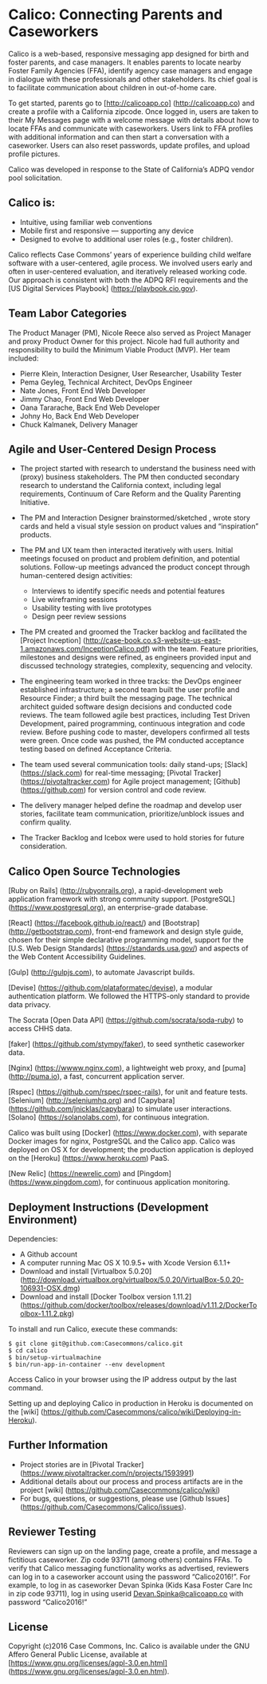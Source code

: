 # Calico: Connecting Parents and Caseworkers

Calico is a web-based, responsive messaging app designed for birth and foster parents, and case managers. It enables parents to locate nearby Foster Family Agencies (FFA), identify agency case managers and engage in dialogue with these professionals and other stakeholders.   Its chief goal is to facilitate communication about children in out-of-home care.

To get started, parents go to [http://calicoapp.co] (http://calicoapp.co) and create a profile with a California zipcode. Once logged in, users are taken to their My Messages page with a welcome message with details about how to locate FFAs and communicate with caseworkers.  Users link to FFA profiles with additional information and can then start a conversation with a caseworker.   Users can also reset passwords, update profiles, and upload profile pictures. 

Calico was developed in response to the State of California’s ADPQ vendor pool solicitation.

## Calico is: 

* Intuitive, using familiar web conventions
* Mobile first and responsive — supporting any device 
* Designed to evolve to additional user roles (e.g., foster children).  

Calico reflects Case Commons’ years of experience building child welfare software with a user-centered, agile process.  We involved users early and often in user-centered evaluation, and iteratively released working code.   Our approach is consistent with both the ADPQ RFI requirements and the [US Digital Services Playbook] (https://playbook.cio.gov).

## Team Labor Categories

The Product Manager (PM), Nicole Reece  also served as Project Manager and proxy Product Owner for this project.  Nicole had full authority and responsibility to build the Minimum Viable Product (MVP).  Her team included:  

* Pierre Klein, Interaction Designer, User Researcher, Usability Tester
* Pema Geyleg, Technical Architect, DevOps Engineer
* Nate Jones, Front End Web Developer
* Jimmy Chao,  Front End Web Developer
* Oana Tararache, Back End Web Developer
* Johny Ho, Back End Web Developer
* Chuck Kalmanek, Delivery Manager

## Agile and User-Centered Design Process

* The project started with research to understand the business need  with (proxy) business stakeholders.  The PM then conducted secondary research to understand the California context, including legal requirements, Continuum of Care Reform and the Quality Parenting Initiative.  

* The PM and Interaction Designer brainstormed/sketched , wrote story cards and held a visual style session on product values and “inspiration” products.

* The PM and UX team then interacted iteratively with users.  Initial meetings focused on product and problem definition, and potential solutions. Follow-up meetings advanced the product concept through human-centered design activities: 

  * Interviews  to identify specific needs and potential features 
  * Live wireframing sessions 
  * Usability testing with live prototypes 
  * Design peer review sessions

* The PM created and groomed the Tracker backlog and facilitated the [Project Inception] (http://case-book.co.s3-website-us-east-1.amazonaws.com/InceptionCalico.pdf) with the team. Feature priorities, milestones and designs were refined, as engineers provided input and discussed technology strategies, complexity, sequencing and velocity.

* The engineering team worked in three tracks: the DevOps engineer established infrastructure; a second team built the user profile and Resource Finder; a third built the messaging page. The technical architect guided software design decisions and conducted code reviews. The team followed agile best practices, including Test Driven Development, paired programming, continuous integration and code review.  Before pushing code to master, developers confirmed all tests were green.  Once code was pushed, the PM conducted acceptance testing based on defined Acceptance Criteria.

* The team used several communication tools: daily stand-ups; [Slack] (https://slack.com) for real-time messaging; [Pivotal Tracker] (https://pivotaltracker.com) for Agile project management; [Github] (https://github.com) for version control and code review.

* The delivery manager helped define the roadmap and develop user stories, facilitate team communication, prioritize/unblock issues and confirm quality.

* The Tracker Backlog and Icebox were used to hold stories for future consideration. 

## Calico Open Source Technologies

[Ruby on Rails] (http://rubyonrails.org), a rapid-development web application framework with strong community support. 
[PostgreSQL] (https://www.postgresql.org), an enterprise-grade database. 

[React] (https://facebook.github.io/react/) and [Bootstrap] (http://getbootstrap.com), front-end framework and design style guide, chosen for their simple declarative programming model,  support for the [U.S. Web Design Standards] (https://standards.usa.gov/) and aspects of the Web Content Accessibility Guidelines. 

[Gulp] (http://gulpjs.com), to automate Javascript builds.  

[Devise] (https://github.com/plataformatec/devise), a modular authentication platform.  We followed the HTTPS-only standard to provide data privacy.  

The Socrata [Open Data API] (https://github.com/socrata/soda-ruby) to access CHHS data.   

[faker] (https://github.com/stympy/faker), to seed synthetic caseworker data.  

[Nginx] (https://wwww.nginx.com), a lightweight web proxy, and [puma] (http://puma.io), a fast, concurrent application server. 
  
[Rspec] (https://github.com/rspec/rspec-rails), for unit and feature tests.
[Selenium] (http://seleniumhq.org) and [Capybara] (https://github.com/jnicklas/capybara) to simulate user interactions. 
[Solano] (https://solanolabs.com), for continuous integration.

Calico was built using [Docker] (https://www.docker.com), with separate Docker images for nginx, PostgreSQL and the Calico app.  Calico was deployed on OS X for development; the production application is deployed on the [Heroku] (https://www.heroku.com) PaaS.  

[New Relic] (https://newrelic.com) and [Pingdom] (https://www.pingdom.com), for continuous application monitoring.

## Deployment Instructions (Development Environment)

Dependencies:  
* A Github account  
* A computer running Mac OS X 10.9.5+ with Xcode Version 6.1.1+  
* Download and install [Virtualbox 5.0.20] (http://download.virtualbox.org/virtualbox/5.0.20/VirtualBox-5.0.20-106931-OSX.dmg)  
* Download and install [Docker Toolbox version 1.11.2] (https://github.com/docker/toolbox/releases/download/v1.11.2/DockerToolbox-1.11.2.pkg)  

To install and run Calico, execute these commands:

    $ git clone git@github.com:Casecommons/calico.git
    $ cd calico
    $ bin/setup-virtualmachine
    $ bin/run-app-in-container --env development

Access Calico in your browser using the IP address output by the last command.  

Setting up and deploying Calico in production in Heroku is documented on the [wiki] (https://github.com/Casecommons/calico/wiki/Deploying-in-Heroku).  

## Further Information

* Project stories are in [Pivotal Tracker] (https://www.pivotaltracker.com/n/projects/1593991)
* Additional details about our process and process artifacts are in the project [wiki] (https://github.com/Casecommons/calico/wiki)
* For bugs, questions, or suggestions, please use [Github Issues] (https://github.com/Casecommons/Calico/issues).

## Reviewer Testing

Reviewers can sign up on the landing page, create a profile, and message a fictitious caseworker.   Zip code 93711 (among others) contains FFAs.   To verify that Calico messaging functionality works as advertised,  reviewers can log in to a caseworker account using the password “Calico2016!”.   For example, to log in as caseworker Devan Spinka (Kids Kasa Foster Care Inc in zip code 93711), log in using userid Devan.Spinka@calicoapp.co with password “Calico2016!”

## License

Copyright (c)2016 Case Commons, Inc.
Calico is available under the GNU Affero General Public License, available at [https://www.gnu.org/licenses/agpl-3.0.en.html] (https://www.gnu.org/licenses/agpl-3.0.en.html). 

